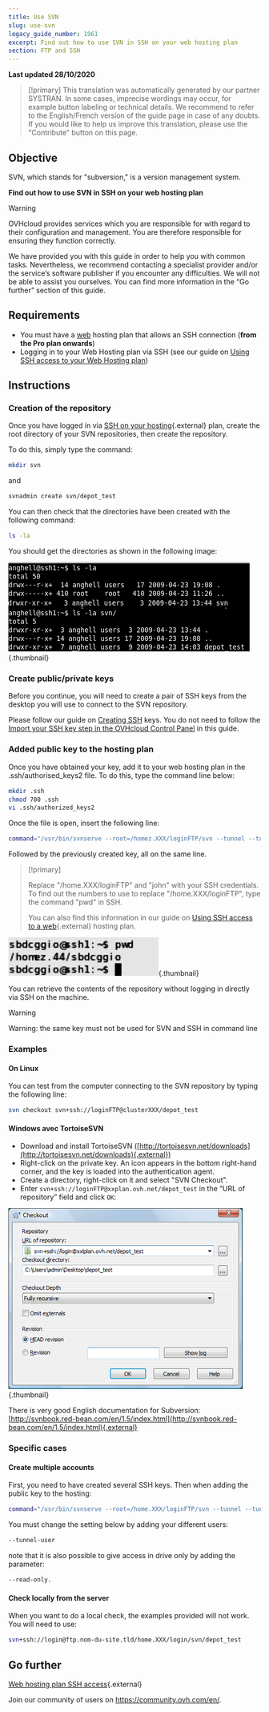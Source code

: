 ```yaml
---
title: Use SVN
slug: use-svn
legacy_guide_number: 1961
excerpt: Find out how to use SVN in SSH on your web hosting plan
section: FTP and SSH
---
```


**Last updated 28/10/2020**

> [!primary]
> This translation was automatically generated by our partner SYSTRAN. In some cases, imprecise wordings may occur, for example button labeling or technical details. We recommend to refer to the English/French version of the guide page in case of any doubts. 
> If you would like to help us improve this translation, please use the "Contribute" button on this page.
>

## Objective

SVN, which stands for "subversion," is a version management system. 

**Find out how to use SVN in SSH on your web hosting plan**

> [!warning]
>
> OVHcloud provides services which you are responsible for with regard to their configuration and management. You are therefore responsible for ensuring they function correctly.
> 
> We have provided you with this guide in order to help you with common tasks. Nevertheless, we recommend contacting a specialist provider and/or the service’s software publisher if you encounter any difficulties. We will not be able to assist you ourselves. You can find more information in the “Go further” section of this guide.
> 

## Requirements

- You must have a [web](https://www.ovh.co.uk/web-hosting/) hosting plan that allows an SSH connection (**from the Pro plan onwards**)
- Logging in to your Web Hosting plan via SSH (see our guide on [Using SSH access to your Web Hosting plan](../web_hosting_ssh_on_web_hosting_packages/))

## Instructions

### Creation of the repository

Once you have logged in via [SSH on your hosting](../web_hosting_ssh_on_web_hosting_packages/){.external} plan, create the root directory of your SVN repositories, then create the repository.

To do this, simply type the command:

```bash
mkdir svn
```

and

```bash
svnadmin create svn/depot_test
```

You can then check that the directories have been created with the following command:

```bash
ls -la
```

You should get the directories as shown in the following image:

![hosting](images/3078.png){.thumbnail}

### Create public/private keys

Before you continue, you will need to create a pair of SSH keys from the desktop you will use to connect to the SVN repository.

Please follow our guide on [Creating SSH](https://docs.ovh.com/gb/en/public-cloud/create-ssh-keys/) keys. You do not need to follow the [Import your SSH key step in the OVHcloud Control Panel](https://docs.ovh.com/gb/en/public-cloud/create-ssh-keys/#importing-your-ssh-key-into-the-ovhcloud-control-panel_1) in this guide.

### Added public key to the hosting plan

Once you have obtained your key, add it to your web hosting plan in the .ssh/authorised_keys2 file. To do this, type the command line below:

```bash
mkdir .ssh
chmod 700 .ssh
vi .ssh/authorized_keys2
```

Once the file is open, insert the following line:

```bash
command="/usr/bin/svnserve --root=/homez.XXX/loginFTP/svn --tunnel --tunnel-user=john",no-port-forwarding,no-agent-forwarding,no-X11-forwarding,no-pty
```

Followed by the previously created key, all on the same line.

> [!primary]
>
> Replace "/home.XXX/loginFTP" and "john" with your SSH credentials.
> To find out the numbers to use to replace "/home.XXX/loginFTP", type the command "pwd" in SSH.
>
> You can also find this information in our guide on [Using SSH access to a web](../web_hosting_ssh_on_web_hosting_packages/){.external} hosting plan.
> 

![hosting](images/3080.png){.thumbnail}

You can retrieve the contents of the repository without logging in directly via SSH on the machine.

> [!warning]
>
> Warning: the same key must not be used for SVN and SSH in
> command line
> 

### Examples

#### On Linux

You can test from the computer connecting to the SVN repository by typing the following line:

```bash
svn checkout svn+ssh://loginFTP@clusterXXX/depot_test
```

#### Windows avec TortoiseSVN

- Download and install TortoiseSVN ([http://tortoisesvn.net/downloads](http://tortoisesvn.net/downloads){.external})
- Right-click on the private key. An icon appears in the bottom right-hand corner, and the key is loaded into the authentication agent.
- Create a directory, right-click on it and select "SVN Checkout". 
- Enter `svn+ssh://loginFTP@xxplan.ovh.net/depot_test` in the “URL of repository” field and click `OK`:

![hosting](images/3081.png){.thumbnail}

There is very good English documentation for Subversion: [http://svnbook.red-bean.com/en/1.5/index.html](http://svnbook.red-bean.com/en/1.5/index.html){.external}

### Specific cases

#### Create multiple accounts

First, you need to have created several SSH keys. Then when adding the public key to the hosting:

```bash
command="/usr/bin/svnserve --root=/home.XXX/loginFTP/svn --tunnel --tunnel-user=marc",no-port-forwarding,no-agent-forwarding,no-X11-forwarding,no-pty
```

You must change the setting below by adding your different users:

```bash
--tunnel-user
```

note that it is also possible to give access in drive only by adding the parameter:

```bash
--read-only.
```

#### Check locally from the server

When you want to do a local check, the examples provided will not work. You will need to use:

```bash
svn+ssh://login@ftp.nom-du-site.tld/home.XXX/login/svn/depot_test
```

## Go further

[Web hosting plan SSH access](../web_hosting_ssh_on_web_hosting_packages/){.external}

Join our community of users on <https://community.ovh.com/en/>.
